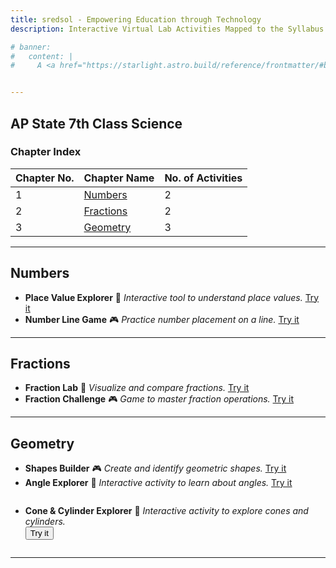 ```yaml
---
title: sredsol - Empowering Education through Technology
description: Interactive Virtual Lab Activities Mapped to the Syllabus.

# banner:
#   content: |
#     A <a href="https://starlight.astro.build/reference/frontmatter/#banner">banner</a> displaying an announcement at the top of the page that can include HTML for links or other content.


---
```


## AP State 7th Class Science

### Chapter Index

| Chapter No. | Chapter Name | No. of Activities |
|-------------|--------------|-------------------|
| 1           | [Numbers](#numbers)   | 2                 |
| 2           | [Fractions](#fractions) | 2                 |
| 3           | [Geometry](#geometry)   | 3                 |

---

## Numbers
- **Place Value Explorer** 🧪
  _Interactive tool to understand place values._ [Try it](#)
- **Number Line Game** 🎮
  _Practice number placement on a line._ [Try it](#)

---

## Fractions
- **Fraction Lab** 🧪
  _Visualize and compare fractions._ [Try it](#)
- **Fraction Challenge** 🎮
  _Game to master fraction operations._ [Try it](#)

---

## Geometry
- **Shapes Builder** 🎮
  _Create and identify geometric shapes._ [Try it](#)
- **Angle Explorer** 🧪
  _Interactive activity to learn about angles._ [Try it](#)
- <div style="margin-top:2em; margin-bottom:2em;">
    <strong>Cone & Cylinder Explorer</strong> 🧪
    <em>Interactive activity to explore cones and cylinders.</em><br>
    <button onclick="document.getElementById('cone-cylinder-iframe').style.display='block';">Try it</button>
    <br>
    <iframe id="cone-cylinder-iframe" src="http://localhost:4321/cone-cylinder.html" style="display:none;"></iframe>
  </div>

---




<!-- You can add more chapters and activities following the same format.
Replace [Try it](#) with actual links to your activities.
Use 🧪 for interactive labs and 🎮 for games for visual clarity. -->
<!-- **Note:** For best results, ensure your site loads the custom CSS from `src/styles/custom.css` to style the embedded activity.-->
